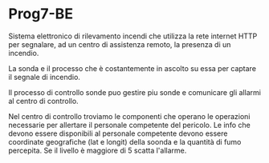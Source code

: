 # Prog7-BE

Sistema elettronico di rilevamento incendi che utilizza la rete internet HTTP per segnalare, ad un centro di assistenza remoto, la presenza di un incendio.

La sonda e il processo che è costantemente in ascolto su essa per captare il segnale di incendio.

Il processo di controllo sonde puo gestire piu sonde e comunicare gli allarmi al centro di controllo.

Nel centro di controllo troviamo le componenti che operano le operazioni necessarie per allertare il personale competente del pericolo. Le info che devono essere disponibili al personale competente devono essere coordinate geografiche (lat e longit) della soonda e la quantità di fumo percepita. Se il livello è maggiore di 5 scatta l'allarme.
